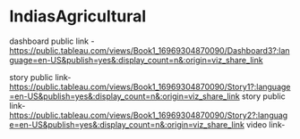 # IndiasAgricultural

dashboard public link -https://public.tableau.com/views/Book1_16969304870090/Dashboard3?:language=en-US&publish=yes&:display_count=n&:origin=viz_share_link

story public link-https://public.tableau.com/views/Book1_16969304870090/Story1?:language=en-US&publish=yes&:display_count=n&:origin=viz_share_link
story public link-https://public.tableau.com/views/Book1_16969304870090/Story2?:language=en-US&publish=yes&:display_count=n&:origin=viz_share_link
video link-
